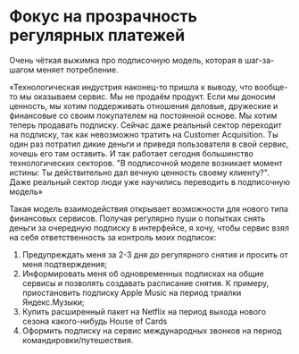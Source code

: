 # Фокус на прозрачность регулярных платежей

Очень чёткая выжимка про подписочную модель, которая в шаг-за-шагом меняет потребление.

«Технологическая индустрия наконец-то пришла к выводу, что вообще-то мы оказываем сервис. Мы не продаём продукт. Если мы доносим ценность, мы хотим поддерживать отношения деловые, дружеские и финансовые со своим покупателем на постоянной основе. Мы хотим теперь продавать подписку. Сейчас даже реальный сектор переходит на подписку, так как невозможно тратить на Сustomer Acquisition. Ты один раз потратил дикие деньги и приведя пользователя в свой сервис, хочешь его там оставить. И так работает сегодня большинство технологических секторов. "В подписочной моделе возникает момент истины: Ты действительно дал вечную ценность своему клиенту?". Даже реальный сектор люди уже научились переводить в подписочную модель»

Такая модель взаимодействия открывает возможности для нового типа финансовых сервисов. Получая регулярно пуши о попытках снять деньги за очередную подписку в интерфейсе, я хочу, чтобы сервис взял на себя ответственность за контроль моих подписок:

1. Предупреждать меня за 2-3 дня до регулярного снятия и просить от меня подтверждения;
2. Информировать меня об одновременных подписках на общие сервисы и позволять создавать расписание снятия. К примеру, приостановить подписку Apple Music на период триалки Яндекс.Музыки;
3. Купить расширенный пакет на Netflix на период выхода нового сезона какого-нибудь House of Cards
4. Оформить подписку на сервис международных звонков на период командировки/путешествия.